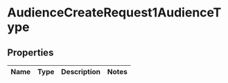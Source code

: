 

# AudienceCreateRequest1AudienceType


## Properties

| Name | Type | Description | Notes |
|------------ | ------------- | ------------- | -------------|



